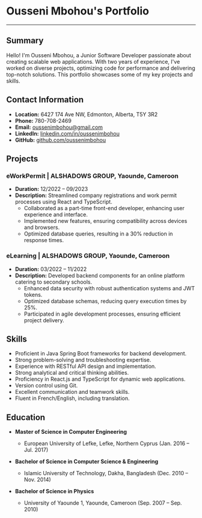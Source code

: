 # Ousseni Mbohou's Portfolio
____________________________

## Summary

Hello! I'm Ousseni Mbohou, a Junior Software Developer passionate about creating scalable web applications. With two years of experience, I've worked on diverse projects, optimizing code for performance and delivering top-notch solutions. This portfolio showcases some of my key projects and skills.

## Contact Information

- **Location:** 6427 174 Ave NW, Edmonton, Alberta, T5Y 3R2
- **Phone:** 780-708-2469
- **Email:** oussenimbohou@gmail.com
- **LinkedIn:** [linkedin.com/in/oussenimbohou](https://www.linkedin.com/in/oussenimbohou/)
- **GitHub:** [github.com/oussenimbohou](https://github.com/oussenimbohou)

## Projects

### eWorkPermit | ALSHADOWS GROUP, Yaounde, Cameroon
- **Duration:** 12/2022 – 09/2023
- **Description:** Streamlined company registrations and work permit processes using React and TypeScript.
  - Collaborated as a part-time front-end developer, enhancing user experience and interface.
  - Implemented new features, ensuring compatibility across devices and browsers.
  - Optimized database queries, resulting in a 30% reduction in response times.
  
### eLearning | ALSHADOWS GROUP, Yaounde, Cameroon
- **Duration:** 03/2022 – 11/2022
- **Description:** Developed backend components for an online platform catering to secondary schools.
  - Enhanced data security with robust authentication systems and JWT tokens.
  - Optimized database schemas, reducing query execution times by 25%.
  - Participated in agile development processes, ensuring efficient project delivery.

## Skills

- Proficient in Java Spring Boot frameworks for backend development.
- Strong problem-solving and troubleshooting expertise.
- Experience with RESTful API design and implementation.
- Strong analytical and critical thinking abilities.
- Proficiency in React.js and TypeScript for dynamic web applications.
- Version control using Git.
- Excellent communication and teamwork skills.
- Fluent in French/English, including translation.

## Education

- **Master of Science in Computer Engineering**
  - European University of Lefke, Lefke, Northern Cyprus (Jan. 2016 – Jul. 2017)
  
- **Bachelor of Science in Computer Science & Engineering**
  - Islamic University of Technology, Dakha, Bangladesh (Dec. 2010 – Nov. 2014)
  
- **Bachelor of Science in Physics**
  - University of Yaounde 1, Yaounde, Cameroon (Sep. 2007 – Sep. 2010)
